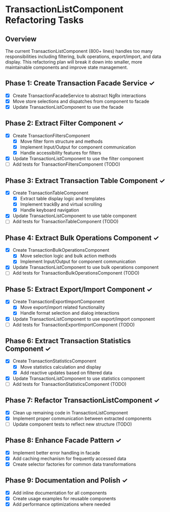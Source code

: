 # TransactionListComponent Refactoring Tasks

## Overview
The current TransactionListComponent (800+ lines) handles too many responsibilities including filtering, bulk operations, export/import, and data display. This refactoring plan will break it down into smaller, more maintainable components and improve state management.

## Phase 1: Create Transaction Facade Service ✓

- [x] Create TransactionFacadeService to abstract NgRx interactions
- [x] Move store selections and dispatches from component to facade
- [x] Update TransactionListComponent to use the facade

## Phase 2: Extract Filter Component ✓

- [x] Create TransactionFiltersComponent
  - [x] Move filter form structure and methods
  - [x] Implement Input/Output for component communication
  - [x] Handle accessibility features for filters
- [x] Update TransactionListComponent to use the filter component
- [ ] Add tests for TransactionFiltersComponent (TODO)

## Phase 3: Extract Transaction Table Component ✓

- [x] Create TransactionTableComponent
  - [x] Extract table display logic and templates
  - [x] Implement trackBy and virtual scrolling
  - [x] Handle keyboard navigation
- [x] Update TransactionListComponent to use table component
- [ ] Add tests for TransactionTableComponent (TODO)

## Phase 4: Extract Bulk Operations Component ✓

- [x] Create TransactionBulkOperationsComponent
  - [x] Move selection logic and bulk action methods
  - [x] Implement Input/Output for component communication
- [x] Update TransactionListComponent to use bulk operations component
- [ ] Add tests for TransactionBulkOperationsComponent (TODO)

## Phase 5: Extract Export/Import Component ✓

- [x] Create TransactionExportImportComponent
  - [x] Move export/import related functionality
  - [x] Handle format selection and dialog interactions
- [x] Update TransactionListComponent to use export/import component
- [ ] Add tests for TransactionExportImportComponent (TODO)

## Phase 6: Extract Transaction Statistics Component ✓

- [x] Create TransactionStatisticsComponent
  - [x] Move statistics calculation and display
  - [x] Add reactive updates based on filtered data
- [x] Update TransactionListComponent to use statistics component
- [ ] Add tests for TransactionStatisticsComponent (TODO)

## Phase 7: Refactor TransactionListComponent ✓

- [x] Clean up remaining code in TransactionListComponent
- [x] Implement proper communication between extracted components
- [ ] Update component tests to reflect new structure (TODO)

## Phase 8: Enhance Facade Pattern ✓

- [x] Implement better error handling in facade
- [x] Add caching mechanism for frequently accessed data
- [x] Create selector factories for common data transformations

## Phase 9: Documentation and Polish ✓

- [x] Add inline documentation for all components
- [x] Create usage examples for reusable components
- [x] Add performance optimizations where needed
